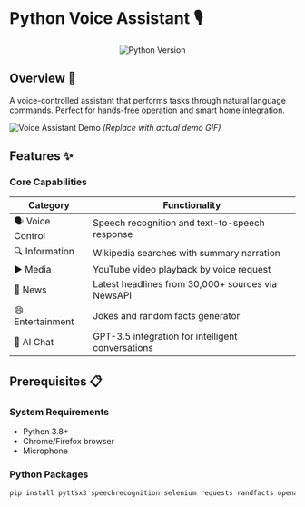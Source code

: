 # Python Voice Assistant 🎙️

<div align="center">
  <img src="https://img.shields.io/badge/Python-3.8%2B-blue?logo=python" alt="Python Version">

</div>

## Overview 🌟
A voice-controlled assistant that performs tasks through natural language commands. Perfect for hands-free operation and smart home integration.

![Voice Assistant Demo](demo.gif) *(Replace with actual demo GIF)*

## Features ✨

### Core Capabilities
| Category        | Functionality                                                                 |
|-----------------|------------------------------------------------------------------------------|
| 🗣️ Voice Control | Speech recognition and text-to-speech response                              |
| 🔍 Information  | Wikipedia searches with summary narration                                   |
| ▶️ Media        | YouTube video playback by voice request                                     |
| 📰 News         | Latest headlines from 30,000+ sources via NewsAPI                           |
| 😄 Entertainment| Jokes and random facts generator                                            |
| 🤖 AI Chat      | GPT-3.5 integration for intelligent conversations                          |

## Prerequisites 📋

### System Requirements
- Python 3.8+
- Chrome/Firefox browser
- Microphone

### Python Packages
```bash
pip install pyttsx3 speechrecognition selenium requests randfacts openai
